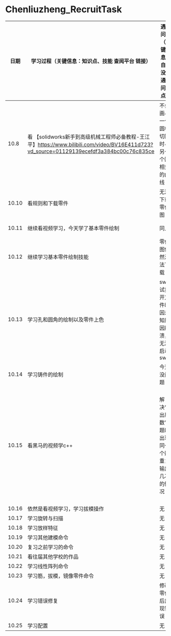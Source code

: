 # Chenliuzheng_RecruitTask
| 日期 | 学习过程（关键信息：知识点、技能 查阅平台 链接） |遇到问题（关键信息：自己没想通的问题点） | 解决过程（关键信息：分析思路、与别人的交流） |
| ------------- | ------------- | ------------- | ------------- |
| 10.8  | 看 【solidworks新手到高级机械工程师必备教程-王江平】https://www.bilibili.com/video/BV16E411d723?vd_source=01129139ecefdf3a384bc00c76c835ce | 不会画与一个圆相切同时与另一个圆相交的曲线  | 百度得到的解决方法：选中图形后添加几何关系 |
| 10.10 | 看规则和下载零件  | 无法下载零件图  | 求助中  |
|10.11|继续看视频学习，今天学了基本零件绘制|同上|依然没有解决|
|10.12|继续学习基本零件绘制技能|零件图依然没法下载|和自己和解，向队长要来了资源|
|10.13|学习孔和圆角的绘制以及零件上色|sw尝试打开文件时因未知原因崩溃，无法启动sw|还是不知道具体原因，但重开几次后能正常使用了|
|10.14|学习铸件的绘制|今天没问题|无|
|10.15|看黑马的视频学c++|解决“输出质数”问题时出现同一个数重复输出几次的情况|重新分析程序后发现if语句中在输出质数的代码后没添加break，使程序重复输出，添加break后问题解决|
|10.16|依然是看视频学习，学习拔模操作|无|无|
|10.17|学习旋转与扫描|无|无|
|10.18|学习放样特征|无|无|
|10.19|学习其他建模命令|无|无|
|10.20|复习之前学习的命令|无|无|
|10.21|看往届其他学校的作品|无|无|
|10.22|学习线性阵列命令|无|无|
|10.23|学习筋，拔模，镜像零件命令|无|无|
|10.24|学习错误修复|修改零件后出现错误|分析错误后，发现基准面设定错误|
|10.25|学习配置|无|无|
